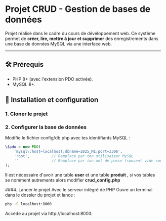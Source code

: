 # Projet CRUD - Gestion de bases de données

Projet réalisé dans le cadre du cours de développement web. Ce système permet de **créer, lire, mettre à jour et supprimer** des enregistrements dans une base de données MySQL via une interface web.

---

## 🛠 **Prérequis**
- PHP 8+ (avec l'extension PDO activée).
- MySQL 8+.

## 🚀 **Installation et configuration**

### **1. Cloner le projet**

### **2. Configurer la base de données**
Modifie le fichier config/db.php avec tes identifiants MySQL :
```php
\$pdo = new PDO(
    'mysql\:host=localhost;dbname=2025_M1;port=3306',
    'root',          // Remplace par ton utilisateur MySQL
    ''               // Remplace par ton mot de passe (souvent vide sous XAMPP)
);
```
Il est nécessaire d'avoir une table **user** et une table **produit** , si vos tables se nomment autrements alors modifier **crud_config.php**

###4. Lancer le projet
Avec le serveur intégré de PHP
Ouvre un terminal dans le dossier du projet et lance :
```bash
php -S localhost:8000
```
Accède au projet via http://localhost:8000.

